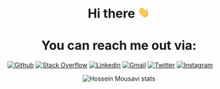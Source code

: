 <h1 align="center">Hi there <img src="https://raw.githubusercontent.com/adarshaacharya/adarshaacharya/master/assets/wave.gif" width="27px"></h1>


<!--
**hossein13m/hossein13m** is a ✨ _special_ ✨ repository because its `README.md` (this file) appears on your GitHub profile.

Here are some ideas to get you started:

- 🔭 I’m currently working on ...
- 🌱 I’m currently learning ...
- 👯 I’m looking to collaborate on ...
- 🤔 I’m looking for help with ...
- 💬 Ask me about ...
- 📫 How to reach me: ...
- 😄 Pronouns: ...
- ⚡ Fun fact: ...
-->
<h1 align="center">You can reach me out via:</h1>

[![Github](https://img.shields.io/badge/GitHub-100000?style=for-the-badge&logo=github&logoColor=white)](https://github.com/hossein13m/hossein13m/)
[![Stack Overflow](https://img.shields.io/badge/Stack_Overflow-D64A17?style=for-the-badge&logo=stack-overflow&logoColor=white)](https://stackoverflow.com/users/10341207/hossein-mousavi)
[![Linkedin](https://img.shields.io/badge/LinkedIn-0077B5?style=for-the-badge&logo=linkedin&logoColor=white)](https://www.linkedin.com/in/hossein13m/)
[![Gmail](https://img.shields.io/badge/Gmail-D14836?style=for-the-badge&logo=gmail&logoColor=white)](mailto:dev.hosseinmousavi@gmail.com)
[![Twitter](https://img.shields.io/badge/Twitter-1DA1F2?style=for-the-badge&logo=twitter&logoColor=white)](https://twitter.com/hossein13m/)
[![Instagram](https://img.shields.io/badge/Instagram-E4405F?style=for-the-badge&logo=instagram&logoColor=white)](https://instagram.com/hossein13m/)

<p align="center">
 <a alt="Hossein Mousavi">
    <img src="https://github-readme-stats.vercel.app/api?username=hossein13m&show_icons=true&theme=nord" alt="Hossein Mousavi stats"/>
 </a>
</p>


